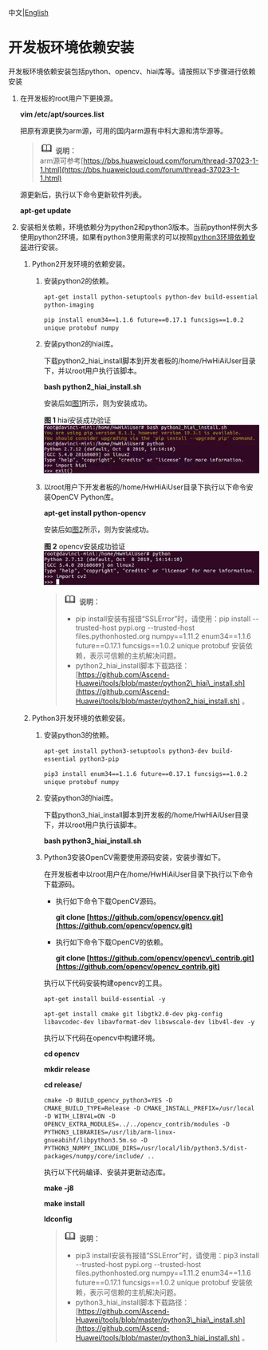 中文|[English](Readme.md)

# 开发板环境依赖安装<a name="ZH-CN_TOPIC_0228768065"></a>

开发板环境依赖安装包括python、opencv、hiai库等。请按照以下步骤进行依赖安装

1.  在开发板的root用户下更换源。

    **vim /etc/apt/sources.list**

    把原有源更换为arm源，可用的国内arm源有中科大源和清华源等。

    >![](public_sys-resources/icon-note.gif) **说明：**   
    >arm源可参考[https://bbs.huaweicloud.com/forum/thread-37023-1-1.html](https://bbs.huaweicloud.com/forum/thread-37023-1-1.html)  

    源更新后，执行以下命令更新软件列表。

    **apt-get update**

2.  安装相关依赖，环境依赖分为python2和python3版本。当前python样例大多使用python2环境，如果有python3使用需求的可以按照[python3环境依赖安装](#li81699892817)进行安装。
    1.  Python2开发环境的依赖安装。
        1.  安装python2的依赖。

            ```
            apt-get install python-setuptools python-dev build-essential python-imaging
            ```

            ```
            pip install enum34==1.1.6 future==0.17.1 funcsigs==1.0.2 unique protobuf numpy
            ```

        2.  安装python2的hiai库。

            下载python2\_hiai\_install脚本到开发者板的/home/HwHiAiUser目录下，并以root用户执行该脚本。

            **bash python2\_hiai\_install.sh**

            安装后如[图1](#fig961803392713)所示，则为安装成功。

            **图 1**  hiai安装成功验证<a name="fig961803392713"></a>  
            ![](figures/hiai安装成功验证.png "hiai安装成功验证")

        3.  以root用户下开发者板的/home/HwHiAiUser目录下执行以下命令安装OpenCV Python库。

            **apt-get install python-opencv**

            安装后如[图2](#fig861883362717)所示，则为安装成功。

            **图 2**  opencv安装成功验证<a name="fig861883362717"></a>  
            ![](figures/opencv安装成功验证.png "opencv安装成功验证")

            >![](public_sys-resources/icon-note.gif) **说明：**   
            >-   pip install安装有报错“SSLError”时，请使用：pip install --trusted-host pypi.org --trusted-host files.pythonhosted.org numpy==1.11.2 enum34==1.1.6 future==0.17.1 funcsigs==1.0.2 unique protobuf 安装依赖，表示可信赖的主机解决问题。  
            >-   python2\_hiai\_install脚本下载路径：[https://github.com/Ascend-Huawei/tools/blob/master/python2\_hiai\_install.sh](https://github.com/Ascend-Huawei/tools/blob/master/python2_hiai_install.sh)  。  


    2.  <a name="li81699892817"></a>Python3开发环境的依赖安装。
        1.  安装python3的依赖。

            ```
            apt-get install python3-setuptools python3-dev build-essential python3-pip
            ```

            ```
            pip3 install enum34==1.1.6 future==0.17.1 funcsigs==1.0.2 unique protobuf numpy
            ```

        2.  安装python3的hiai库。

            下载python3\_hiai\_install脚本到开发板的/home/HwHiAiUser目录下，并以root用户执行该脚本。

            **bash python3\_hiai\_install.sh**

        3.  Python3安装OpenCV需要使用源码安装，安装步骤如下。

            在开发板者中以root用户在/home/HwHiAiUser目录下执行以下命令下载源码。

            -   执行如下命令下载OpenCV源码。

                **git clone  [https://github.com/opencv/opencv.git](https://github.com/opencv/opencv.git)**

            -   执行如下命令下载OpenCV的依赖。

                **git clone  [https://github.com/opencv/opencv\_contrib.git](https://github.com/opencv/opencv_contrib.git)**

            执行以下代码安装构建opencv的工具。

            ```
            apt-get install build-essential -y
            ```
            ```
            apt-get install cmake git libgtk2.0-dev pkg-config libavcodec-dev libavformat-dev libswscale-dev libv4l-dev -y
            ```

            执行以下代码在opencv中构建环境。

            **cd opencv**

            **mkdir release**

            **cd release/**

            ```
            cmake -D BUILD_opencv_python3=YES -D CMAKE_BUILD_TYPE=Release -D CMAKE_INSTALL_PREFIX=/usr/local -D WITH_LIBV4L=ON -D OPENCV_EXTRA_MODULES=../../opencv_contrib/modules -D PYTHON3_LIBRARIES=/usr/lib/arm-linux-gnueabihf/libpython3.5m.so -D PYTHON3_NUMPY_INCLUDE_DIRS=/usr/local/lib/python3.5/dist-packages/numpy/core/include/ ..
            ```

            执行以下代码编译、安装并更新动态库。

            **make -j8**

            **make install**

            **ldconfig**

            >![](public_sys-resources/icon-note.gif) **说明：**   
            >-   pip3 install安装有报错“SSLError”时，请使用：pip3 install --trusted-host pypi.org --trusted-host files.pythonhosted.org numpy==1.11.2 enum34==1.1.6 future==0.17.1 funcsigs==1.0.2 unique protobuf 安装依赖，表示可信赖的主机解决问题。  
            >-   python3\_hiai\_install脚本下载路径：[https://github.com/Ascend-Huawei/tools/blob/master/python3\_hiai\_install.sh](https://github.com/Ascend-Huawei/tools/blob/master/python3_hiai_install.sh)  。  





